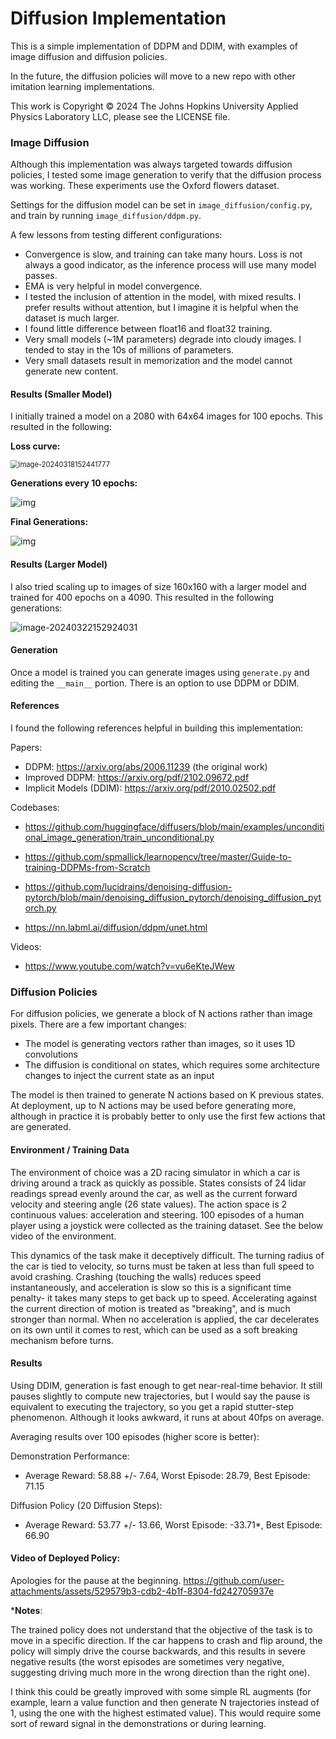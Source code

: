 # Diffusion Implementation

This is a simple implementation of DDPM and DDIM, with examples of image diffusion and diffusion policies.

In the future, the diffusion policies will move to a new repo with other imitation learning implementations.

This work is Copyright © 2024 The Johns Hopkins University Applied Physics Laboratory LLC, please see the LICENSE file.



### Image Diffusion

Although this implementation was always targeted towards diffusion policies, I tested some image generation to verify that the diffusion process was working. These experiments use the Oxford flowers dataset.

Settings for the diffusion model can be set in `image_diffusion/config.py`, and train by running `image_diffusion/ddpm.py`.

A few lessons from testing different configurations:

- Convergence is slow, and training can take many hours. Loss is not always a good indicator, as the inference process will use many model passes.
- EMA is very helpful in model convergence.
- I tested the inclusion of attention in the model, with mixed results. I prefer results without attention, but I imagine it is helpful when the dataset is much larger.
- I found little difference between float16 and float32 training.
- Very small models (~1M parameters) degrade into cloudy images. I tended to stay in the 10s of millions of parameters.
- Very small datasets result in memorization and the model cannot generate new content.



#### Results (Smaller Model)

I initially trained a model on a 2080 with 64x64 images for 100 epochs. This resulted in the following:

**Loss curve:**

<img src="./assets/image-20240318152441777.png" alt="image-20240318152441777" style="zoom:80%;" />

**Generations every 10 epochs:**

![img](./assets/image-20240318152349184.png)

**Final Generations:**

![img](./assets/generations_epoch_100_no_attn.png)



#### Results (Larger Model)

I also tried scaling up to images of size 160x160 with a larger model and trained for 400 epochs on a 4090. This resulted in the following generations:

![image-20240322152924031](./assets/image-20240322152924031.png)



#### Generation

Once a model is trained you can generate images using `generate.py` and editing the `__main__` portion. There is an option to use DDPM or DDIM.



#### References

I found the following references helpful in building this implementation:

Papers:

- DDPM: https://arxiv.org/abs/2006.11239 (the original work)
- Improved DDPM: https://arxiv.org/pdf/2102.09672.pdf
- Implicit Models (DDIM): https://arxiv.org/pdf/2010.02502.pdf

Codebases:

- https://github.com/huggingface/diffusers/blob/main/examples/unconditional_image_generation/train_unconditional.py

- https://github.com/spmallick/learnopencv/tree/master/Guide-to-training-DDPMs-from-Scratch

- https://github.com/lucidrains/denoising-diffusion-pytorch/blob/main/denoising_diffusion_pytorch/denoising_diffusion_pytorch.py

- https://nn.labml.ai/diffusion/ddpm/unet.html

Videos:

- https://www.youtube.com/watch?v=vu6eKteJWew



### Diffusion Policies

For diffusion policies, we generate a block of N actions rather than image pixels. There are a few important changes:

- The model is generating vectors rather than images, so it uses 1D convolutions
- The diffusion is conditional on states, which requires some architecture changes to inject the current state as an input

The model is then trained to generate N actions based on K previous states. At deployment, up to N actions may be used before generating more, although in practice it is probably better to only use the first few actions that are generated.

#### Environment / Training Data

The environment of choice was a 2D racing simulator in which a car is driving around a track as quickly as possible. States consists of 24 lidar readings spread evenly around the car, as well as the current forward velocity and steering angle (26 state values). The action space is 2 continuous values: acceleration and steering. 100 episodes of a human player using a joystick were collected as the training dataset. See the below video of the environment.

This dynamics of the task make it deceptively difficult. The turning radius of the car is tied to velocity, so turns must be taken at less than full speed to avoid crashing. Crashing (touching the walls) reduces speed instantaneously, and acceleration is slow so this is a significant time penalty- it takes many steps to get back up to speed. Accelerating against the current direction of motion is treated as "breaking", and is much stronger than normal. When no acceleration is applied, the car decelerates on its own until it comes to rest, which can be used as a soft breaking mechanism before turns.

#### Results

Using DDIM, generation is fast enough to get near-real-time behavior. It still pauses slightly to compute new trajectories, but I would say the pause is equivalent to executing the trajectory, so you get a rapid stutter-step phenomenon. Although it looks awkward, it runs at about 40fps on average.

Averaging results over 100 episodes (higher score is better):

Demonstration Performance:

- Average Reward: 58.88 +/- 7.64, Worst Episode: 28.79, Best Episode: 71.15

Diffusion Policy (20 Diffusion Steps):

- Average Reward: 53.77 +/- 13.66, Worst Episode: -33.71*, Best Episode: 66.90



#### Video of Deployed Policy:
Apologies for the pause at the beginning.
https://github.com/user-attachments/assets/529579b3-cdb2-4b1f-8304-fd242705937e



***Notes**:

The trained policy does not understand that the objective of the task is to move in a specific direction. If the car happens to crash and flip around, the policy will simply drive the course backwards, and this results in severe negative results (the worst episodes are sometimes very negative, suggesting driving much more in the wrong direction than the right one).

I think this could be greatly improved with some simple RL augments (for example, learn a value function and then generate N trajectories instead of 1, using the one with the highest estimated value). This would require some sort of reward signal in the demonstrations or during learning.
